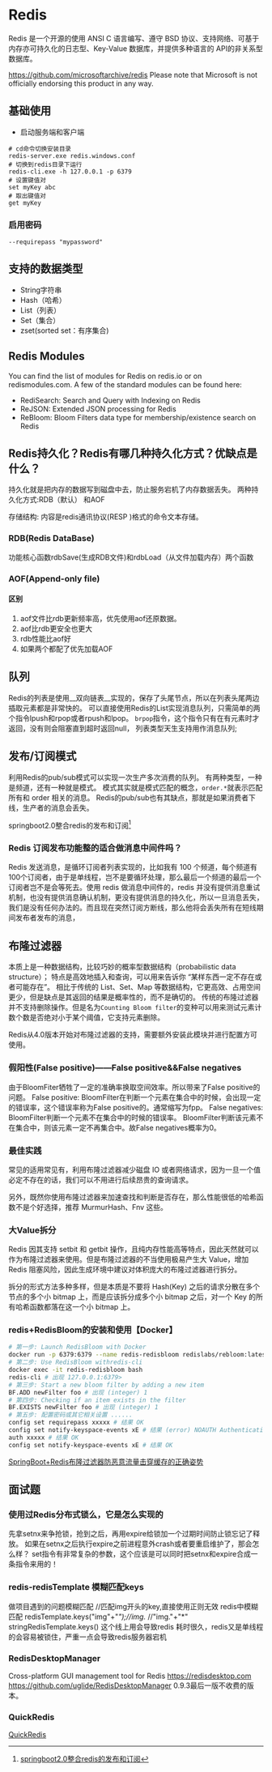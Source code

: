 # Redis
<!-- @author DHJT 2019-10-14 -->
Redis 是一个开源的使用 ANSI C 语言编写、遵守 BSD 协议、支持网络、可基于内存亦可持久化的日志型、Key-Value 数据库，并提供多种语言的 API的非关系型数据库。

https://github.com/microsoftarchive/redis
Please note that Microsoft is not officially endorsing this product in any way.

## 基础使用
- 启动服务端和客户端
``` shell
# cd命令切换安装目录
redis-server.exe redis.windows.conf
# 切换到redis目录下运行
redis-cli.exe -h 127.0.0.1 -p 6379
# 设置键值对
set myKey abc
# 取出键值对
get myKey
```

### 启用密码
`--requirepass "mypassword" `

## 支持的数据类型
- String字符串
- Hash（哈希）
- List（列表）
- Set（集合）
- zset(sorted set：有序集合)

## Redis Modules
You can find the list of modules for Redis on redis.io or on redismodules.com. A few of the standard modules can be found here:

- RediSearch: Search and Query with Indexing on Redis
- ReJSON: Extended JSON processing for Redis
- ReBloom: Bloom Filters data type for membership/existence search on Redis

## Redis持久化？Redis有哪几种持久化方式？优缺点是什么？
持久化就是把内存的数据写到磁盘中去，防止服务宕机了内存数据丢失。
两种持久化方式:RDB（默认） 和AOF

存储结构: 内容是redis通讯协议(RESP )格式的命令文本存储。

### RDB(Redis DataBase)
功能核心函数rdbSave(生成RDB文件)和rdbLoad（从文件加载内存）两个函数

### AOF(Append-only file)

#### 区别
1. aof文件比rdb更新频率高，优先使用aof还原数据。
2. aof比rdb更安全也更大
3. rdb性能比aof好
4. 如果两个都配了优先加载AOF

## 队列
Redis的列表是使用__双向链表__实现的，保存了头尾节点，所以在列表头尾两边插取元素都是非常快的。
可以直接使用Redis的List实现消息队列，只需简单的两个指令lpush和rpop或者rpush和lpop。
`brpop`指令，这个指令只有在有元素时才返回，没有则会阻塞直到超时返回null，
列表类型天生支持用作消息队列;

## 发布/订阅模式
利用Redis的pub/sub模式可以实现一次生产多次消费的队列。
有两种类型，一种是频道，还有一种就是模式。
模式其实就是模式匹配的概念，`order.*`就表示匹配所有和 order 相关的消息。
Redis的pub/sub也有其缺点，那就是如果消费者下线，生产者的消息会丢失。

springboot2.0整合redis的发布和订阅[^1]

### Redis 订阅发布功能整的适合做消息中间件吗？
Redis 发送消息，是循环订阅者列表实现的，比如我有 100 个频道，每个频道有100个订阅者，由于是单线程，岂不是要循环处理，那么最后一个频道的最后一个订阅者岂不是会等死去。使用 redis 做消息中间件的，redis 并没有提供消息重试机制，也没有提供消息确认机制，更没有提供消息的持久化，所以一旦消息丢失，我们是没有任何办法的。而且现在突然订阅方断线，那么他将会丢失所有在短线期间发布者发布的消息，

## 布隆过滤器
本质上是一种数据结构，比较巧妙的概率型数据结构（probabilistic data structure）；
特点是高效地插入和查询，可以用来告诉你 “某样东西一定不存在或者可能存在”。
相比于传统的 List、Set、Map 等数据结构，它更高效、占用空间更少，但是缺点是其返回的结果是概率性的，而不是确切的。
传统的布隆过滤器并不支持删除操作。但是名为`Counting Bloom filter`的变种可以用来测试元素计数个数是否绝对小于某个阈值，它支持元素删除。

Redis从4.0版本开始对布隆过滤器的支持，需要额外安装此模块并进行配置方可使用。

### 假阳性(False positive)——False positive&&False negatives
由于BloomFiter牺牲了一定的准确率换取空间效率。所以带来了False positive的问题。
False positive: BloomFilter在判断一个元素在集合中的时候，会出现一定的错误率，这个错误率称为False positive的。通常缩写为fpp。
False negatives: BloomFilter判断一个元素不在集合中的时候的错误率。
BloomFilter判断该元素不在集合中，则该元素一定不再集合中。故False negatives概率为0。


### 最佳实践
常见的适用常见有，利用布隆过滤器减少磁盘 IO 或者网络请求，因为一旦一个值必定不存在的话，我们可以不用进行后续昂贵的查询请求。

另外，既然你使用布隆过滤器来加速查找和判断是否存在，那么性能很低的哈希函数不是个好选择，推荐 MurmurHash、Fnv 这些。

### 大Value拆分
Redis 因其支持 setbit 和 getbit 操作，且纯内存性能高等特点，因此天然就可以作为布隆过滤器来使用。但是布隆过滤器的不当使用极易产生大 Value，增加 Redis 阻塞风险，因此生成环境中建议对体积庞大的布隆过滤器进行拆分。

拆分的形式方法多种多样，但是本质是不要将 Hash(Key) 之后的请求分散在多个节点的多个小 bitmap 上，而是应该拆分成多个小 bitmap 之后，对一个 Key 的所有哈希函数都落在这一个小 bitmap 上。

### redis+RedisBloom的安装和使用【Docker】
```sh
# 第一步: Launch RedisBloom with Docker
docker run -p 6379:6379 --name redis-redisbloom redislabs/rebloom:latest
# 第二步: Use RedisBloom withredis-cli
docker exec -it redis-redisbloom bash
redis-cli # 出现 127.0.0.1:6379>
# 第三步: Start a new bloom filter by adding a new item
BF.ADD newFilter foo # 出现 (integer) 1
# 第四步: Checking if an item exists in the filter
BF.EXISTS newFilter foo # 出现 (integer) 1
# 第五步: 配置密码或其它相关设置 ......
config set requirepass xxxxx # 结果 OK
config set notify-keyspace-events xE # 结果 (error) NOAUTH Authentication required.
auth xxxxx # 结果 OK
config set notify-keyspace-events xE # 结果 OK
```
[SpringBoot+Redis布隆过滤器防恶意流量击穿缓存的正确姿势](https://blog.csdn.net/lifetragedy/article/details/103945885)

[1]: http://redisdoc.com/index.html 'Redis 命令参考'

## 面试题

### 使用过Redis分布式锁么，它是怎么实现的
先拿setnx来争抢锁，抢到之后，再用expire给锁加一个过期时间防止锁忘记了释放。
如果在setnx之后执行expire之前进程意外crash或者要重启维护了，那会怎么样？
set指令有非常复杂的参数，这个应该是可以同时把setnx和expire合成一条指令来用的！

### redis-redisTemplate 模糊匹配keys
做项目遇到的问题模糊匹配
//匹配img开头的key,直接使用正则无效
redis中模糊匹配 redisTemplate.keys("img"+"*");//img.* //"img."+"*" 
stringRedisTemplate.keys() 这个线上用会导致redis 耗时很久，redis又是单线程的会容易被锁住，严重一点会导致redis服务器宕机

### RedisDesktopManager
Cross-platform GUI management tool for Redis https://redisdesktop.com
https://github.com/uglide/RedisDesktopManager
0.9.3最后一版不收费的版本。

### QuickRedis
[QuickRedis](https://github.com/quick123official/quick_redis_blog)

[1]: https://blog.csdn.net/weixin_30301449/article/details/101239123 '在RedisTemplate中使用scan代替keys指令'

[^1]: [springboot2.0整合redis的发布和订阅](https://www.cnblogs.com/powerwu/p/11505481.html)